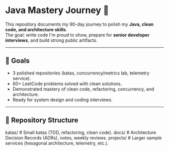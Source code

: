 # Java Mastery Journey 🚀

This repository documents my 90-day journey to polish my **Java, clean code, and architecture skills**.  
The goal: write code I'm proud to show, prepare for **senior developer interviews**, and build strong public artifacts.

---

## 🎯 Goals
- 3 polished repositories (katas, concurrency/metrics lab, telemetry service).
- 60+ LeetCode problems solved with clean solutions.
- Demonstrated mastery of clean code, refactoring, concurrency, and architecture.
- Ready for system design and coding interviews.

---

## 📂 Repository Structure

katas/ # Small katas (TDD, refactoring, clean code).
docs/ # Architecture Decision Records (ADRs), notes, weekly reviews.
projects/ # Larger sample services (hexagonal architecture, telemetry, etc.).
